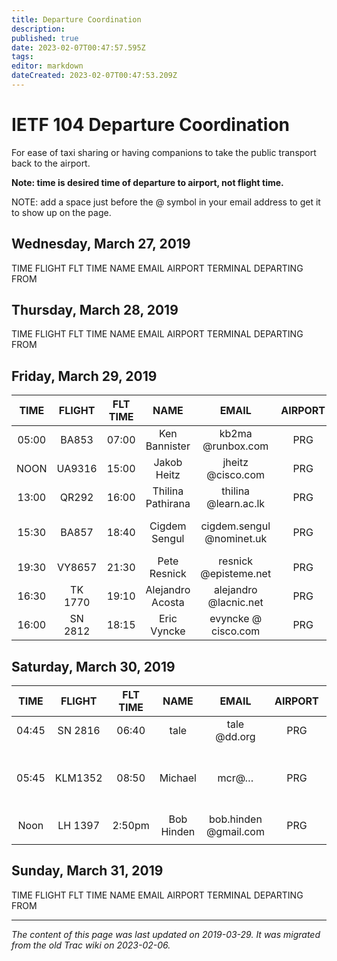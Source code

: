 ```yaml
---
title: Departure Coordination 
description: 
published: true
date: 2023-02-07T00:47:57.595Z
tags: 
editor: markdown
dateCreated: 2023-02-07T00:47:53.209Z
---
```


# IETF 104 Departure Coordination
For ease of taxi sharing or having companions to take the public transport back to the airport.

**Note: time is desired time of departure to airport, not flight time.**

NOTE: add a space just before the @ symbol in your email address to get it to show up on the page.

## Wednesday, March 27, 2019

TIME	FLIGHT	FLT TIME	NAME	EMAIL	AIRPORT	TERMINAL	DEPARTING FROM
## Thursday, March 28, 2019

TIME	FLIGHT	FLT TIME	NAME	EMAIL	AIRPORT	TERMINAL	DEPARTING FROM
## Friday, March 29, 2019
|  TIME |  FLIGHT | FLT TIME |        NAME       |           EMAIL           | AIRPORT | TERMINAL |     DEPARTING FROM    |
|:-----:|:-------:|:--------:|:-----------------:|:-------------------------:|:-------:|:--------:|:---------------------:|
| 05:00 | BA853   | 07:00    | Ken Bannister     | kb2ma @runbox.com         | PRG     | 1        | Hilton                |
|  NOON | UA9316  | 15:00    | Jakob Heitz       | jheitz @cisco.com         | PRG     | 2        | Hilton                |
| 13:00 | QR292   | 16:00    | Thilina Pathirana | thilina @learn.ac.lk      | PRG     | 1        | Prague Hilton         |
| 15:30 | BA857   | 18:40    | Cigdem Sengul     | cigdem.sengul @nominet.uk | PRG     | 1        | Hilton Prage Old Town |
| 19:30 | VY8657  | 21:30    | Pete Resnick      | resnick @episteme.net     | PRG     | 2        | Prague Hilton         |
| 16:30 | TK 1770 | 19:10    | Alejandro Acosta  | alejandro @lacnic.net     | PRG     | 1        | Prague Hilton         |
| 16:00 | SN 2812 | 18:15    | Eric Vyncke       | evyncke @ cisco.com       | PRG     | 2        | Prague Hilton         |
## Saturday, March 30, 2019
|  TIME |  FLIGHT | FLT TIME |    NAME    |         EMAIL         | AIRPORT | TERMINAL |               DEPARTING FROM               |
|:-----:|:-------:|:--------:|:----------:|:---------------------:|:-------:|:--------:|:------------------------------------------:|
| 04:45 | SN 2816 | 06:40    | tale       | tale @dd.org          | PRG     | 2        | Hilton; at 3 people now                    |
| 05:45 | KLM1352 | 08:50    | Michael    | mcr@…                 | PRG     | 2        | taking Metro from Florenc, should take <1h |
|  Noon | LH 1397 | 2:50pm   | Bob Hinden | bob.hinden @gmail.com | PRG     | 2        | Prague Hilton                              |
|       |         |          |            |                       |         |          |                                            |
## Sunday, March 31, 2019

TIME	FLIGHT	FLT TIME	NAME	EMAIL	AIRPORT	TERMINAL	DEPARTING FROM
&nbsp;
&nbsp;
&nbsp;

---

*The content of this page was last updated on 2019-03-29. It was migrated from the old Trac wiki on 2023-02-06.*